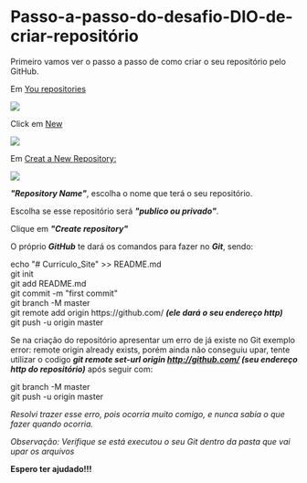 # Passo-a-passo-do-desafio-DIO-de-criar-repositório
Primeiro vamos ver o passo a passo de como criar o seu repositório pelo GitHub.<p>
  Em <a href="https://uploaddeimagens.com.br/images/003/582/200/full/You_repositories.jpg?1639229471">You repositories</a><p><img src="https://uploaddeimagens.com.br/images/003/582/200/full/You_repositories.jpg?1639229471"> <div>Click em <a href="https://uploaddeimagens.com.br/images/003/582/196/full/New.jpg?1639229019">New</a><p><p><img src="https://uploaddeimagens.com.br/images/003/582/196/full/New.jpg?1639229019"><p>
    Em <a href="https://uploaddeimagens.com.br/images/003/636/449/original/repository.jpg?1642540574">Creat a New Repository:</a><p><img src="https://uploaddeimagens.com.br/images/003/636/449/original/repository.jpg?1642540574"><p> ***"Repository Name"***, escolha o nome que terá o seu repositório.<p>
Escolha se esse repositório será ***"publico ou privado"***.<p>
  Clique em ***"Create repository"***<p>
    O próprio <b><i>GitHub</b></i> te dará os comandos para fazer no <b><i>Git</b></i>, sendo:
<div>echo "# Curriculo_Site" >> README.md
<div>git init
<div>git add README.md
<div>git commit -m "first commit"
<div>git branch -M master
  <div>git remote add origin https://github.com/ <b><i>(ele dará o seu endereço http)</b></i>
<div>git push -u origin master <p>
  
  Se na criação do repositório apresentar um erro de já existe no Git exemplo error: remote origin already exists, porém ainda não conseguiu upar, tente utilizar o codigo <b><i>git remote set-url origin http://github.com/ (seu endereço http do repositório)</b></i> após seguir com:
<div>git branch -M master
<div>git push -u origin master
  <p>
  <p><i>Resolvi trazer esse erro, pois ocorria muito comigo, e nunca sabia o que fazer quando ocorria.</i>
  <p>
    <i> Observação: Verifique se está executou o seu Git dentro da pasta que vai upar os arquivos</i>
    <p>
    <b> Espero ter ajudado!!!
  
  
  
  

